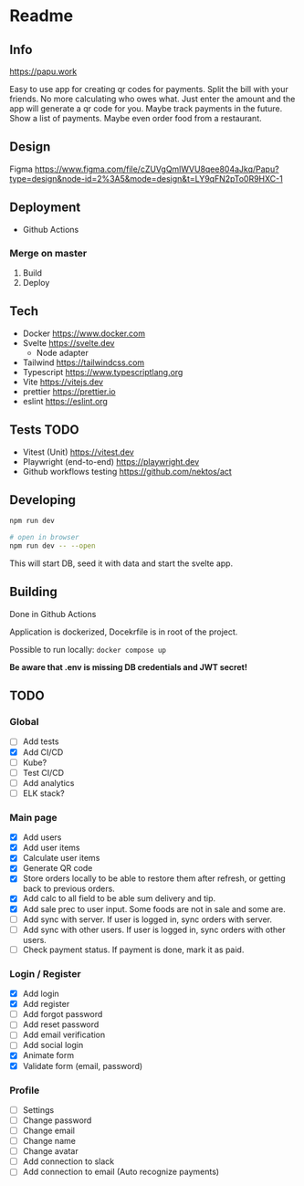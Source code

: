 # Readme

## Info

<https://papu.work>

Easy to use app for creating qr codes for payments. Split the bill with your friends. No more calculating who owes what. Just enter the amount and the app will generate a qr code for you. Maybe track payments in the future. Show a list of payments. Maybe even order food from a restaurant.

## Design

Figma <https://www.figma.com/file/cZUVgQmlWVU8qee804aJkq/Papu?type=design&node-id=2%3A5&mode=design&t=LY9qFN2pTo0R9HXC-1>

## Deployment

- Github Actions

### Merge on master

1. Build
2. Deploy

## Tech

- Docker <https://www.docker.com>
- Svelte <https://svelte.dev>
  - Node adapter
- Tailwind <https://tailwindcss.com>
- Typescript <https://www.typescriptlang.org>
- Vite <https://vitejs.dev>
- prettier <https://prettier.io>
- eslint <https://eslint.org>

## Tests TODO

- Vitest (Unit) <https://vitest.dev>
- Playwright (end-to-end) <https://playwright.dev>
- Github workflows testing <https://github.com/nektos/act>

## Developing

```bash
npm run dev

# open in browser
npm run dev -- --open
```

This will start DB, seed it with data and start the svelte app.

## Building

Done in Github Actions

Application is dockerized, Docekrfile is in root of the project.

Possible to run locally: `docker compose up`

**Be aware that .env is missing DB credentials and JWT secret!**

## TODO

### Global

- [ ] Add tests
- [x] Add CI/CD
- [ ] Kube?
- [ ] Test CI/CD
- [ ] Add analytics
- [ ] ELK stack?

### Main page

- [x] Add users
- [x] Add user items
- [x] Calculate user items
- [x] Generate QR code
- [X] Store orders locally to be able to restore them after refresh, or getting back to previous orders.
- [X] Add calc to all field to be able sum delivery and tip.
- [X] Add sale prec to user input. Some foods are not in sale and some are.
- [ ] Add sync with server. If user is logged in, sync orders with server.
- [ ] Add sync with other users. If user is logged in, sync orders with other users.
- [ ] Check payment status. If payment is done, mark it as paid.

### Login / Register

- [x] Add login
- [x] Add register
- [ ] Add forgot password
- [ ] Add reset password
- [ ] Add email verification
- [ ] Add social login
- [X] Animate form
- [X] Validate form (email, password)

### Profile

- [ ] Settings
- [ ] Change password
- [ ] Change email
- [ ] Change name
- [ ] Change avatar
- [ ] Add connection to slack
- [ ] Add connection to email (Auto recognize payments)
